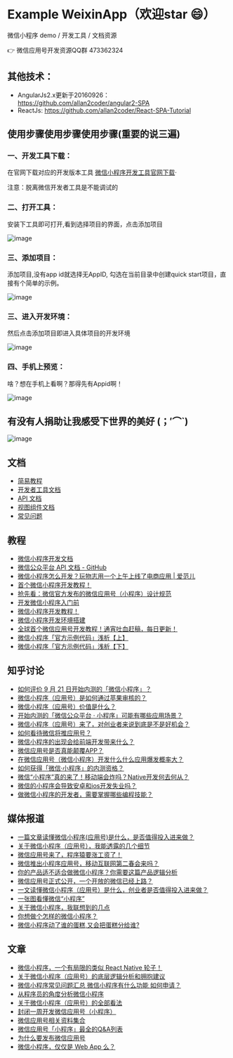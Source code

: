 # Example WeixinApp（欢迎star :smile:）

微信小程序 demo / 开发工具 / 文档资源

:point_right:  微信应用号开发资源QQ群 473362324
## 其他技术：
- AngularJs2.x更新于20160926：https://github.com/allan2coder/angular2-SPA
- ReactJs: https://github.com/allan2coder/React-SPA-Tutorial


## 使用步骤使用步骤使用步骤(重要的说三遍)


### 一、开发工具下载：

在官网下载对应的开发版本工具 [微信小程序开发工具官网下载](https://mp.weixin.qq.com/debug/wxadoc/dev/devtools/download.html?t=1474644089359)·

注意：脱离微信开发者工具是不能调试的



### 二、打开工具：

安装下工具即可打开,看到选择项目的界面，点击添加项目

![image](https://raw.githubusercontent.com/allan2coder/weixinApp/master/image/1.png)



### 三、添加项目：

添加项目,没有app id就选择无AppID, 勾选在当前目录中创建quick start项目，直接有个简单的示例。

![image](https://raw.githubusercontent.com/allan2coder/weixinApp/master/image/2.png)



### 三、进入开发环境：

然后点击添加项目即进入具体项目的开发环境

![image](https://raw.githubusercontent.com/allan2coder/weixinApp/master/image/3.png)



### 四、手机上预览：

啥？想在手机上看啊？那得先有Appid啊！

![image](https://raw.githubusercontent.com/allan2coder/weixinApp/master/image/4.png)






## 有没有人捐助让我感受下世界的美好 (；′⌒`)
![image](https://raw.githubusercontent.com/allan2coder/weixinApp/master/image/donate.jpg)







## 文档

- [简易教程](http://wxopen.notedown.cn/)
- [开发者工具文档](http://wxopen.notedown.cn/devtools/devtools.html)
- [API 文档](http://wxopen.notedown.cn/api/)
- [视图组件文档](http://wxopen.notedown.cn/component/)
- [常见问题](http://wxopen.notedown.cn/qa/qa.html)


## 教程

- [微信小程序开发文档](http://wxopen.notedown.cn/)
- [微信公众平台 API 文档 - GitHub](https://github.com/Notedown-cn/wxopen)
- [微信小程序怎么开发？玩物志用一个上午上线了电商应用 | 爱范儿](http://www.ifanr.com/721124)
- [首个微信小程序开发教程！](http://gold.xitu.io/entry/57e34d6bd2030900691e9ad7)
- [抢先看：微信官方发布的微信应用号（小程序）设计规范](http://www.woshipm.com/ucd/418190.html)
- [开发微信小程序入门前](https://laravel-china.org/topics/2890)
- [微信小程序开发教程！](https://xituqu.com/508.html)
- [微信小程序开发环境搭建](http://blog.csdn.net/xiehuimx/article/details/52629657)
- [全球首个微信应用号开发教程！通宵吐血赶稿，每日更新！](https://my.oschina.net/wwnick/blog/750055)
- [微信小程序「官方示例代码」浅析【上】](https://zhuanlan.zhihu.com/p/22574282)
- [微信小程序「官方示例代码」浅析【下】](https://zhuanlan.zhihu.com/p/22579053)

## 知乎讨论

- [如何评价 9 月 21 日开始内测的「微信小程序」？](https://www.zhihu.com/question/50874500)
- [微信小程序（应用号）是如何通过苹果审核的？](https://www.zhihu.com/question/50879437)
- [微信小程序（应用号）价值是什么？](https://www.zhihu.com/question/50875544)
- [开始内测的「微信公众平台 · 小程序」可能有哪些应用场景？](https://www.zhihu.com/question/50871887)
- [微信小程序（应用号）来了，对创业者来说到底是不是好机会？](https://www.zhihu.com/question/50885176)
- [如何看待微信将推应用号？](https://www.zhihu.com/question/39374074)
- [微信小程序的出现会给前端开发带来什么？](https://www.zhihu.com/question/50900987)
- [微信应用号是否真能颠覆APP？](https://www.zhihu.com/question/50878415)
- [在微信应用号（微信小程序）开发什么什么应用爆发概率大？](https://www.zhihu.com/question/50878674)
- [如何获得「微信·小程序」的内测资格？](https://www.zhihu.com/question/50875630)
- [微信“小程序”真的来了！移动端会炸吗？Native开发何去何从？](https://www.zhihu.com/question/50874710)
- [微信的小程序会导致安卓和ios开发失业吗？](https://www.zhihu.com/question/50879269)
- [做微信小程序的开发者，需要掌握哪些编程技能？](https://www.zhihu.com/question/50886759)

## 媒体报道

- [一篇文章读懂微信小程序(应用号)是什么，是否值得投入进来做？](http://www.woshipm.com/it/417887.html)
- [关于微信小程序（应用号），我能透露的几个细节](https://kenengba.com/post/3515.html)
- [微信应用号来了，程序猿要涨工资了！](http://www.pmcaff.com/article/index/411074173930624)
- [微信推出小程序应用号，移动互联网第二春会来吗？](http://36kr.com/topics/98)
- [你的产品适不适合做微信小程序？你需要这篇产品逻辑分析](https://www.huxiu.com/article/164700.html)
- [微信应用号正式公开，一个开放的微信已经上路？](https://www.huxiu.com/article/164634.html)
- [一文读懂微信小程序（应用号）是什么，创业者是否值得投入进来做？](https://www.huxiu.com/article/164679.html)
- [一张图看懂微信“小程序”](http://wenda.louqun.com/article/107593)
- [关于微信小程序，我联想到的几点](https://zi.com/w/a/b32fJp)
- [你想做个怎样的微信小程序？](http://www.880917.com/wang/10850.html)
- [微信小程序动了谁的蛋糕,又会把蛋糕分给谁?](http://it.sohu.com/20160922/n468981595.shtml)

## 文章

- [微信小程序，一个有局限的类似 React Native 轮子！](http://www.jianshu.com/p/060c6f3dd4e8)
- [关于微信小程序（应用号）的底层逻辑分析和拥抱建议](https://zhuanlan.zhihu.com/p/22565340)
- [微信小程序常见问题汇总 微信小程序有什么功能 如何申请？](http://kulianw.com/keji/201609/18558.html)
- [从程序员的角度分析微信小程序](http://blog.csdn.net/yulianlin/article/details/52621413)
- [关于微信小程序（应用号）的全部看法](http://www.jianshu.com/p/f8266c940eaf)
- [封闭一周开发微信应用号（小程序）](https://www.v2ex.com/t/308005#reply17)
- [微信应用号相关资料集合](http://www.jianshu.com/p/597de915ef68)
- [微信应用号「小程序」最全的Q&A列表](http://t.cn/RcYXD4Q)
- [为什么要发布微信应用号](http://t.cn/RcYXsoP)
- [微信小程序，仅仅是 Web App 么？](http://t.cn/RcYowhy)


